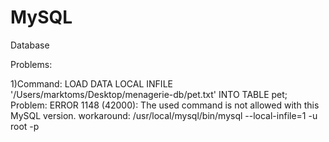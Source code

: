 # MySQL
Database

Problems:

1)Command:  LOAD DATA LOCAL INFILE '/Users/marktoms/Desktop/menagerie-db/pet.txt' INTO TABLE pet;
  Problem: ERROR 1148 (42000): The used command is not allowed with this MySQL version.
  workaround: /usr/local/mysql/bin/mysql --local-infile=1 -u root -p
